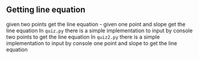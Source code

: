 ## Getting line equation
given two points get the line equation - given one point and slope get the line equation
In ```quiz.py``` there is a simple implementation to input by console two points to get the line equation
In ```quiz2.py``` there is a simple implementation to input by console one point and slope to get the line equation
